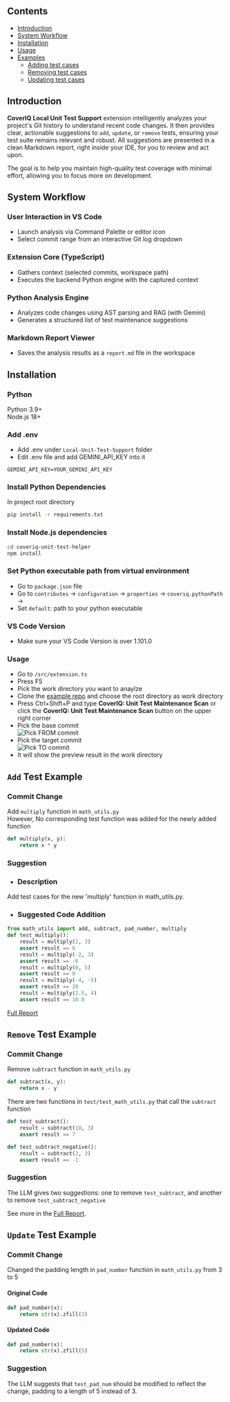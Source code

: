 ## Contents
- [Introduction](#introduction)
- [System Workflow](#system-workflow)
- [Installation](#installation)
- [Usage](#usage)
- [Examples](#add-test-example)
    -  [Adding test cases](#add-test-example)
    -  [Removing test cases](#remove-test-example)
    -  [Updating test cases](#update-test-example)

## Introduction

**CoverIQ Local Unit Test Support** extension intelligently analyzes your project's Git history to understand recent code changes. It then provides clear, actionable suggestions to `add`, `update`, or `remove` tests, ensuring your test suite remains relevant and robust. All suggestions are presented in a clean Markdown report, right inside your IDE, for you to review and act upon.

The goal is to help you maintain high-quality test coverage with minimal effort, allowing you to focus more on development.

## System Workflow
### User Interaction in VS Code
- Launch analysis via Command Palette or editor icon
- Select commit range from an interactive Git log dropdown
### Extension Core (TypeScript)
- Gathers context (selected commits, workspace path)
- Executes the backend Python engine with the captured context
### Python Analysis Engine
- Analyzes code changes using AST parsing and RAG (with Gemini)
- Generates a structured list of test maintenance suggestions
### Markdown Report Viewer
- Saves the analysis results as a `report.md` file in the workspace


## Installation
### Python
Python 3.9+  
Node.js 18+

### Add .env
* Add .env under `Local-Unit-Test-Support` folder
* Edit .env file and add GEMINI_API_KEY into it
```
GEMINI_API_KEY=YOUR_GEMINI_API_KEY
```

### Install Python Dependencies
In project root directory
```bash
pip install -r requirements.txt
```

### Install Node.js dependencies
```bash
cd coveriq-unit-test-helper
npm install
```

### Set Python executable path from virtual environment
* Go to `package.json` file
* Go to `contributes` &rightarrow; `configuration` &rightarrow; `properties` &rightarrow; `coveriq.pythonPath` &rightarrow;
* Set `default`: path to your python executable


### VS Code Version
* Make sure your VS Code Version is over 1.101.0

### Usage
* Go to `/src/extension.ts`
* Press F5
* Pick the work directory you want to anaylze
* Clone the [example repo](https://github.com/HankStat/CoverIQ-Unit-Test-Support-Demo) and choose the root directory as work directory
* Press Ctrl+Shift+P and type **CoverIQ: Unit Test Maintenance Scan** or click the **CoverIQ: Unit Test Maintenance Scan** button on the upper right corner
* Pick the base commit  
![Pick FROM commit](https://github.com/user-attachments/assets/a5182413-b2c3-4b0d-bca6-d883c56ba78a)
* Pick the target commit  
![Pick TO commit](https://github.com/user-attachments/assets/1a7de01f-92a2-4cfb-a815-1736a449e035)
* It will show the preview result in the work directory


## `Add` Test Example
<!-- [Commit Change Link](https://github.com/HankStat/CoverIQ-Unit-Test-Support-Demo/commit/150831357ecca2d2ed946bf36ed4a85131276e77) -->
### Commit Change
Add `multiply` function in `math_utils.py`  
However, No corresponding test function was added for the newly added function  
```python
def multiply(x, y):
    return x * y
```   
### Suggestion
- ### Description  
Add test cases for the new 'multiply' function in math_utils.py.
- ### Suggested Code Addition  
```python
from math_utils import add, subtract, pad_number, multiply
def test_multiply():
    result = multiply(2, 3)
    assert result == 6
    result = multiply(-2, 3)
    assert result == -6
    result = multiply(0, 5)
    assert result == 0
    result = multiply(-4, -5)
    assert result == 20
    result = multiply(2.5, 4)
    assert result == 10.0
```  
[Full Report](/Local-Unit-Test-Support/ExampleReports/add_report.md)

## `Remove` Test Example
<!-- [Commit Change Link](https://github.com/HankStat/CoverIQ-Unit-Test-Support-Demo/commit/29445144fe589cb3a6086674a211f50db1579494) -->
### Commit Change
Remove `subtract` function in `math_utils.py`  
```python
def subtract(x, y):
    return x - y
```
There are two functions in `test/test_math_utils.py` that call the `subtract` function
```python
def test_subtract():
    result = subtract(10, 3)
    assert result == 7

def test_subtract_negative():
    result = subtract(2, 3)
    assert result == -1
```
### Suggestion
The LLM gives two suggestions: one to remove `test_subtract`, and another to remove `test_subtract_negative`  
<!-- Below is the first suggestion to remove `test_subtract`       
- ### Description  
The 'subtract' function has been removed from math_utils.py, so this (`test_subtract`) test for the removed function should also be removed.
- ### Suggested Code Removal 
```python
def test_subtract():
    result = subtract(10, 3)
    assert result == 7
```   -->
See more in the [Full Report](/Local-Unit-Test-Support/ExampleReports/remove_report.md).

## `Update` Test Example
<!-- [Commit Change Link](https://github.com/HankStat/CoverIQ-Unit-Test-Support-Demo/commit/cdebf828370103a7614175b07d0e83e8ed649ace) -->
### Commit Change
Changed the padding length in `pad_number` function in `math_utils.py` from 3 to 5   
#### Original Code
```python
def pad_number(x):
    return str(x).zfill(3)
```
#### Updated Code
```python
def pad_number(x):
    return str(x).zfill(5)
```
### Suggestion
The LLM suggests that `test_pad_num` should be modified to reflect the change, padding to a length of 5 instead of 3.       
<!-- - ### Description  
Update assertions to reflect the change in `pad_number` which now pads to a length of 5 instead of 3.
- ### Original Code
```python
def test_pad_num():
    result = pad_number(5)
    assert result == '005'
    
    result = pad_number(123)
    assert result == '123'
    
    result = pad_number(0)
    assert result == '000'
```
- ### Suggested Code 
```python
 def test_pad_num():
    result = pad_number(5)
    assert result == '00005'
    
    result = pad_number(123)
    assert result == '00123'
    
    result = pad_number(0)
    assert result == '00000'
```   -->